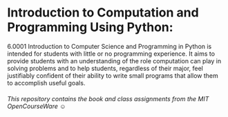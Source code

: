 # Introduction to Computation and Programming Using Python:

6.0001 Introduction to Computer Science and Programming in Python is intended for students with little or no programming experience. It aims to provide students with an understanding of the role computation can play in solving problems and to help students, regardless of their major, feel justifiably confident of their ability to write small programs that allow them to accomplish useful goals.

###### This repository contains the book and class assignments from the MIT OpenCourseWare ☺
